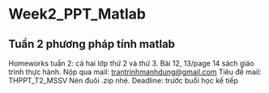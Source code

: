 # Week2_PPT_Matlab
## Tuần 2 phương pháp tính matlab
Homeworks tuần 2: cả hai lớp thứ 2 và thứ 3.
Bài 12, 13/page 14 sách giáo trình thực hành. 
Nộp qua mail: trantrinhmanhdung@gmail.com
Tiêu đề mail: THPPT_T2_MSSV
Nén đuôi .zip nhé.
Deadline: trước buổi học kế tiếp
